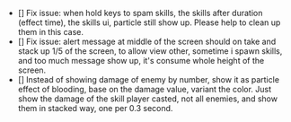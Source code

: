 - [] Fix issue: when hold keys to spam skills, the skills after duration (effect time), the skills ui, particle still show up. Please help to clean up them in this case.
- [] Fix issue: alert message at middle of the screen should on take and stack up 1/5 of the screen, to allow view other, sometime i spawn skills, and too much message show up, it's consume whole height of the screen.
- [] Instead of showing damage of enemy by number, show it as particle effect of blooding, base on the damage value, variant the color. Just show the damage of the skill player casted, not all enemies, and show them in stacked way, one per 0.3 second.